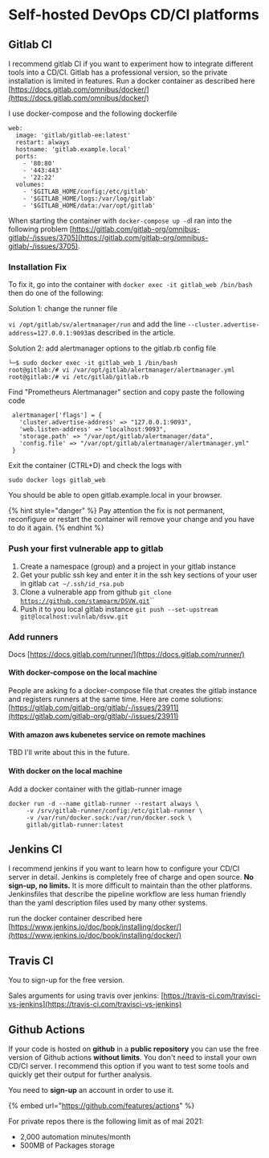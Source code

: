 # Self-hosted DevOps CD/CI platforms

## Gitlab CI

I recommend gitlab CI if you want to experiment how to integrate different tools into a CD/CI. Gitlab has a professional version, so the private installation is limited in features. Run a docker container as described here [https://docs.gitlab.com/omnibus/docker/](https://docs.gitlab.com/omnibus/docker/)

I use docker-compose and the following dockerfile

```text
web:
  image: 'gitlab/gitlab-ee:latest'
  restart: always
  hostname: 'gitlab.example.local'
  ports:
    - '80:80'
    - '443:443'
    - '22:22'
  volumes:
    - '$GITLAB_HOME/config:/etc/gitlab'
    - '$GITLAB_HOME/logs:/var/log/gitlab'
    - '$GITLAB_HOME/data:/var/opt/gitlab'
```

When starting the container with `docker-compose up -d`I ran into the following  problem [https://gitlab.com/gitlab-org/omnibus-gitlab/-/issues/3705](https://gitlab.com/gitlab-org/omnibus-gitlab/-/issues/3705).

### Installation Fix

To fix it, go into the container with `docker exec -it gitlab_web /bin/bash` then do one of the following:

Solution 1: change the runner file

`vi /opt/gitlab/sv/alertmanager/run` and add the line `--cluster.advertise-address=127.0.0.1:9093`as described in the article. 

Solution 2: add alertmanager options to the gitlab.rb config file

```text
└─$ sudo docker exec -it gitlab_web_1 /bin/bash
root@gitlab:/# vi /var/opt/gitlab/alertmanager/alertmanager.yml
root@gitlab:/# vi /etc/gitlab/gitlab.rb
```

Find "Prometheurs Alertmanager" section and copy paste the following code

```text
 alertmanager['flags'] = {
   'cluster.advertise-address' => "127.0.0.1:9093",
   'web.listen-address' => "localhost:9093",
   'storage.path' => "/var/opt/gitlab/alertmanager/data",
   'config.file' => "/var/opt/gitlab/alertmanager/alertmanager.yml"
 }

```

Exit the container \(CTRL+D\) and check the logs with 

```text
sudo docker logs gitlab_web
```

You should be able to open gitlab.example.local in your browser.

{% hint style="danger" %}
Pay attention the fix is not permanent, reconfigure or restart the container will remove your change and you have to do it again.
{% endhint %}

### Push your first vulnerable app to gitlab

1. Create a namespace \(group\) and a project in your gitlab instance
2. Get your public ssh key and enter it in the ssh key sections of your user in gitlab `cat ~/.ssh/id_rsa.pub`
3. Clone a vulnerable app from github `git clone` [`https://github.com/stamparm/DSVW.git`](https://github.com/stamparm/DSVW.git)\`\`
4. Push it to you local gitlab instance `git push --set-upstream git@localhost:vulnlab/dsvw.git`

### Add runners

Docs [https://docs.gitlab.com/runner/](https://docs.gitlab.com/runner/)

#### With docker-compose on the local machine

People are asking fo a docker-compose file that creates the gitlab instance and registers runners at the same time. Here are come solutions: [https://gitlab.com/gitlab-org/gitlab/-/issues/23911](https://gitlab.com/gitlab-org/gitlab/-/issues/23911)

#### With amazon aws kubenetes service on remote machines

TBD I'll write about this in the future.

#### With docker on the local machine

Add a docker container with the gitlab-runner image

```text
docker run -d --name gitlab-runner --restart always \
     -v /srv/gitlab-runner/config:/etc/gitlab-runner \
     -v /var/run/docker.sock:/var/run/docker.sock \
     gitlab/gitlab-runner:latest
```

## Jenkins CI

I recommend jenkins if you want to learn how to configure your CD/CI server in detail. Jenkins is completely free of charge and open source. **No sign-up, no limits.** It is more difficult to maintain than the other platforms. Jenkinsfiles that describe the pipeline workflow are less human friendly than the yaml description files used by many other systems.

run the docker container described here [https://www.jenkins.io/doc/book/installing/docker/](https://www.jenkins.io/doc/book/installing/docker/)

## Travis CI

You to sign-up for the free version.

Sales arguments for using travis over jenkins: [https://travis-ci.com/travisci-vs-jenkins](https://travis-ci.com/travisci-vs-jenkins)

## Github Actions

If your code is hosted on **github** in a  **public repository** you can use the free version of Github actions **without limits**. You don't need to install your own CD/CI server. I recommend this option if you want to test some tools and quickly get their output for further analysis.

You need to **sign-up** an account in order to use it.

{% embed url="https://github.com/features/actions" %}

For private repos there is the following limit as of mai 2021:

* 2,000 automation minutes/month
* 500MB of Packages storage

